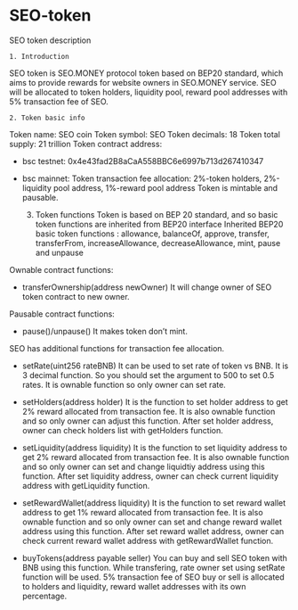 # SEO-token
SEO token description

    1. Introduction
SEO token is SEO.MONEY protocol token based on BEP20 standard, which aims to provide rewards for website owners in SEO.MONEY service.
SEO will be allocated to token holders, liquidity pool, reward pool addresses with 5% transaction fee of SEO.

    2. Token basic info
Token name: SEO coin
Token symbol: SEO
Token decimals: 18
Token total supply: 21 trillion
Token contract address:
 - bsc testnet: 0x4e43fad2B8aCaA558BBC6e6997b713d267410347
 - bsc mainnet: 
Token transaction fee allocation: 2%-token holders, 2%-liquidity pool address, 1%-reward pool address
Token is mintable and pausable.

    3. Token functions
Token is based on BEP 20 standard, and so basic token functions are inherited from BEP20 interface
Inherited BEP20 basic token functions : allowance, balanceOf, approve, transfer, transferFrom, increaseAllowance, decreaseAllowance, mint, pause and unpause

Ownable contract functions:
- transferOwnership(address newOwner)
    It will change owner of SEO token contract to new owner.

Pausable contract functions:
- pause()/unpause()
    It makes token don’t mint.

SEO has additional functions for transaction fee allocation.
- setRate(uint256 rateBNB)
    It can be used to set rate of token vs BNB.
    It is 3 decimal function. So you should set the argument to 500 to set 0.5 rates.
    It is ownable function so only owner can set rate.

- setHolders(address holder)
    It is the function to set holder address to get 2% reward allocated from transaction fee.
    It is also ownable function and so only owner can adjust this function.
    After set holder address, owner can check holders list with getHolders function.

- setLiquidity(address liquidity)
    It is the function to set liquidity address to get 2% reward allocated from transaction fee.
    It is also ownable function and so only owner can set and change liquidtiy address using this function.
    After set liquidity address, owner can check current liquidity address with getLiquidity function.

- setRewardWallet(address liquidity)
    It is the function to set reward wallet address to get 1% reward allocated from transaction fee.
    It is also ownable function and so only owner can set and change reward wallet address using this function.
    After set reward wallet address, owner can check current reward wallet address with getRewardWallet function.

- buyTokens(address payable seller)
    You can buy and sell SEO token with BNB using this function.
    While transfering, rate owner set using setRate function will be used.
    5% transaction fee of SEO buy or sell is allocated to holders and liquidity, reward wallet addresses with its own percentage.
